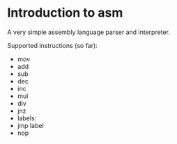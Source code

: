 # Introduction to asm

A very simple assembly language parser and interpreter. 

Supported instructions (so far):

 * mov
 * add
 * sub
 * dec
 * inc
 * mul
 * div
 * jnz
 * labels:
 * jmp label
 * nop